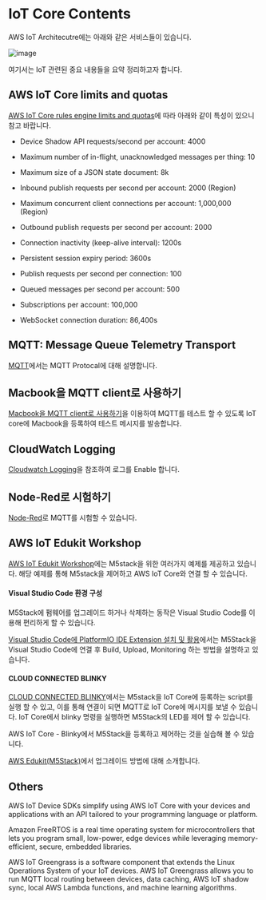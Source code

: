 # IoT Core Contents

AWS IoT Architecutre에는 아래와 같은 서비스들이 있습니다. 

![image](https://user-images.githubusercontent.com/52392004/167635145-b465c2a5-481b-4589-b07f-818b9a8c79d4.png)

여기서는 IoT 관련된 중요 내용들을 요약 정리하고자 합니다. 


## AWS IoT Core limits and quotas

[AWS IoT Core rules engine limits and quotas](https://docs.aws.amazon.com/general/latest/gr/iot-core.html#limits_iot)에 따라 아래와 같이 특성이 있으니 참고 바랍니다.

- Device Shadow API requests/second per account: 4000

- Maximum number of in-flight, unacknowledged messages per thing: 10

- Maximum size of a JSON state document: 8k

- Inbound publish requests per second per account: 2000 (Region)

- Maximum concurrent client connections per account: 1,000,000 (Region)

- Outbound publish requests per second per account: 2000

- Connection inactivity (keep-alive interval): 1200s

- Persistent session expiry period: 3600s

- Publish requests per second per connection: 100

- Queued messages per second per account: 500

- Subscriptions per account: 100,000

- WebSocket connection duration: 86,400s

## MQTT: Message Queue Telemetry Transport

[MQTT](https://github.com/kyopark2014/IoT-Core-Contents/blob/main/mqtt.md)에서는 MQTT Protocal에 대해 설명합니다. 

## Macbook을 MQTT client로 사용하기

[Macbook을 MQTT client로 사용하기](https://github.com/kyopark2014/IoT-Core-Contents/tree/main/MQTT-client-using-mac)을 이용하여 MQTT를 테스트 할 수 있도록 IoT core에 Macbook을 등록하여 테스트 메시지를 발송합니다. 


## CloudWatch Logging

[Cloudwatch Logging](https://github.com/kyopark2014/IoT-Core-Contents/blob/main/cloudwatch.md)을 참조하여 로그를 Enable 합니다. 

## Node-Red로 시험하기

[Node-Red](https://github.com/kyopark2014/IoT-Core-Contents/blob/main/node-red.md)로 MQTT를 시험할 수 있습니다. 

## AWS IoT Edukit Workshop

[AWS IoT Edukit Workshop](https://edukit.workshop.aws/en/)에는 M5stack을 위한 여러가지 예제를 제공하고 있습니다. 해당 예제를 통해 M5stack을 제어하고 AWS IoT Core와 연결 할 수 있습니다. 



#### Visual Studio Code 환경 구성

M5Stack에 펌웨어를 업그레이드 하거나 삭제하는 동작은 Visual Studio Code를 이용해 편리하게 할 수 있습니다. 

[Visual Studio Code에 PlatformIO IDE Extension 설치 및 활용](https://github.com/kyopark2014/IoT-Core-Contents/blob/main/edukit-platformio.md)에서는 M5Stack을 Visual Studio Code에 연결 후 Build, Upload, Monitoring 하는 방법을 설명하고 있습니다.



#### CLOUD CONNECTED BLINKY

[CLOUD CONNECTED BLINKY](https://edukit.workshop.aws/en/blinky-hello-world.html)에서는 M5stack을 IoT Core에 등록하는 script를 실행 할 수 있고, 이를 통해 연결이 되면 MQTT로 IoT Core에 메시지를 보낼 수 있습니다. IoT Core에서 blinky 명령을 실행하면 M5Stack의 LED를 제어 할 수 있습니다. 

AWS IoT Core - Blinky에서 M5Stack을 등록하고 제어하는 것을 실습해 볼 수 있습니다. 


[AWS Edukit(M5Stack)](https://github.com/kyopark2014/IoT-Core-Contents/blob/main/m5stack-upgrade.md)에서 업그레이드 방법에 대해 소개합니다.

## Others

AWS IoT Device SDKs simplify using AWS IoT Core with your devices and
applications with an API tailored to your programming language or platform.

Amazon FreeRTOS is a real time operating system for microcontrollers that lets you
program small, low-power, edge devices while leveraging memory-efficient, secure,
embedded libraries.

AWS IoT Greengrass is a software component that extends the Linux Operations
System of your IoT devices. AWS IoT Greengrass allows you to run MQTT local routing
between devices, data caching, AWS IoT shadow sync, local AWS Lambda functions,
and machine learning algorithms. 
